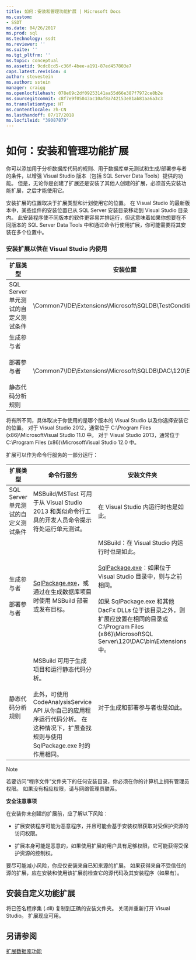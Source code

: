 ```yaml
---
title: 如何：安装和管理功能扩展 | Microsoft Docs
ms.custom:
- SSDT
ms.date: 04/26/2017
ms.prod: sql
ms.technology: ssdt
ms.reviewer: ''
ms.suite: ''
ms.tgt_pltfrm: ''
ms.topic: conceptual
ms.assetid: 9cdc8cd5-c36f-4bee-a191-87ed457803e7
caps.latest.revision: 4
author: stevestein
ms.author: sstein
manager: craigg
ms.openlocfilehash: 078e69c2df09253141aa55d66e387f7972ce8b2e
ms.sourcegitcommit: c8f7e9f05043ac10af8a742153e81ab81aa6a3c3
ms.translationtype: HT
ms.contentlocale: zh-CN
ms.lasthandoff: 07/17/2018
ms.locfileid: "39087879"
---
```

# <a name="how-to-install-and-manage-feature-extensions"></a>如何：安装和管理功能扩展
你可以添加用于分析数据库代码的规则、用于数据库单元测试和生成/部署参与者的条件，以增强 Visual Studio 版本（包括 SQL Server Data Tools）提供的功能。 但是，无论你是创建了扩展还是安装了其他人创建的扩展，必须首先安装功能扩展，之后才能使用它。  
  
安装扩展的位置取决于扩展类型和计划使用它的位置。 在 Visual Studio 的最新版本中，某些组件的安装位置已从 SQL Server 安装目录移动到 Visual Studio 目录内。 此安装程序使不同版本的软件更容易并排运行，但这意味着如果你想要在不同版本的 SQL Server Data Tools 中和通过命令行使用扩展，你可能需要将其安装在多个位置中。  
  
### <a name="installing-extensions-for-use-inside-visual-studio"></a>安装扩展以供在 Visual Studio 内使用  
  
|扩展类型|安装位置|  
|------------------|--------------------|  
|SQL Server 单元测试的自定义测试条件|<Visual Studio Install Dir>\Common7\IDE\Extensions\\Microsoft\SQLDB\TestConditions|  
|生成参与者<br /><br />部署参与者<br /><br />静态代码分析规则|<Visual Studio Install Dir>\Common7\IDE\Extensions\\Microsoft\SQLDB\DAC\120\Extensions|  
  
<Visual Studio Install Dir> 将有所不同，具体取决于你使用的是哪个版本的 Visual Studio 以及你选择安装它的位置。 对于 Visual Studio 2012，通常位于 C:\Program Files (x86)\\MicrosoftVisual Studio 11.0 中。 对于 Visual Studio 2013，通常位于 C:\Program Files (x86)\\MicrosoftVisual Studio 12.0 中。  
  
扩展可以作为命令行服务的一部分运行：  
  
|扩展类型|命令行服务|安装文件夹|  
|------------------|------------------------|------------------|  
|SQL Server 单元测试的自定义测试条件|MSBuild/MSTest 可用于从 Visual Studio 2013 和类似命令行工具的开发人员命令提示符处运行单元测试。|在 Visual Studio 内运行时也是如此。|  
|生成参与者<br /><br />部署参与者|[SqlPackage.exe](../tools/sqlpackage.md)，或通过在生成数据库项目时使用 MSBuild 部署或发布目标。|MSBuild：在 Visual Studio 内运行时也是如此。<br /><br />[SqlPackage.exe](../tools/sqlpackage.md)：如果位于 Visual Studio 目录中，则与之前相同。<br /><br />如果 SqlPackage.exe 和其他 DacFx DLLs 位于该目录之外，则扩展应放置在相同的目录或 C:\Program Files (x86)\\MicrosoftSQL Server\120\DAC\bin\Extensions 中。|  
|静态代码分析规则|MSBuild 可用于生成项目和运行静态代码分析。<br /><br />此外，可使用 CodeAnalysisService API 从你自己的应用程序运行代码分析。 在这种情况下，扩展查找规则与使用 SqlPackage.exe 时的作用相同。|对于生成和部署参与者也是如此。|  
  
> [!NOTE]  
> 若要访问“程序文件”文件夹下的任何安装目录，你必须在你的计算机上拥有管理员权限。 如果没有相应权限，请与网络管理员联系。  
  
**安全注意事项**  
  
在安装你未创建的扩展前，应了解以下风险：  
  
-   扩展安装程序可能为恶意程序，并且可能会基于安装权限获取对受保护资源的访问权限。  
  
-   扩展本身可能是恶意的，如果使用扩展的用户具有足够权限，它可能获得受保护资源的控制权。  
  
要尽可能减小风险，你应仅安装来自已知来源的扩展。 如果获得来自不受信任的源的扩展，应在安装和使用该扩展前检查它的源代码及其安装程序（如果有）。  
  
## <a name="to-install-a-custom-feature-extension"></a>安装自定义功能扩展  
将已签名程序集 (.dll) 复制到正确的安装文件夹。 关闭并重新打开 Visual Studio。 扩展现应可用。  
  
## <a name="see-also"></a>另请参阅  
[扩展数据库功能](../ssdt/extending-the-database-features.md)  
  
